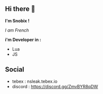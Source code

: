 ## Hi there 👋

**I'm Snobix !**

*I am French*

**i'm Developer in :**

- Lua
- JS


## Social

- tebex : nsleak.tebex.io
- discord : https://discord.gg/ZmvBYR8qDW
